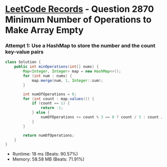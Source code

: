 # [LeetCode Records](../../README.md) - Question 2870 Minimum Number of Operations to Make Array Empty

### Attempt 1: Use a HashMap to store the number and the count key-value pairs
```java
class Solution {
    public int minOperations(int[] nums) {
        Map<Integer, Integer> map = new HashMap<>();
        for (int num : nums) {
            map.merge(num, 1, Integer::sum);
        }

        int numOfOperations = 0;
        for (int count : map.values()) {
            if (count == 1) {
                return -1;
            } else {
                numOfOperations += count % 3 == 0 ? count / 3 : count / 3 + 1;
            }
        }

        return numOfOperations;
    }
}
```
- Runtime: 18 ms (Beats: 90.57%)
- Memory: 58.58 MB (Beats: 71.91%)

<br>
